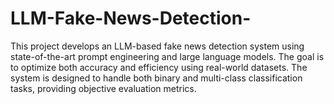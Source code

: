 # LLM-Fake-News-Detection-
This project develops an LLM-based fake news detection system using state-of-the-art prompt engineering and large language models. The goal is to optimize both accuracy and efficiency using real-world datasets. The system is designed to handle both binary and multi-class classification tasks, providing objective evaluation metrics. 
